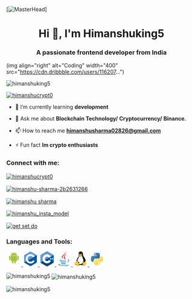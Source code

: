 [![MasterHead](https://media.tenor.com/odW5St5Tzz0AAAAC/blockchain-development-services-blockchain-development-company-in-india.gif)]

<h1 align="center">Hi 👋, I'm Himanshuking5</h1>

<h3 align="center">A passionate frontend developer from India</h3>

(img align="right" alt="Coding" width="400" src="https://cdn.dribbble.com/users/116207...")

<p align="left"> <img src="https://komarev.com/ghpvc/?username=himanshuking5&label=Profile%20views&color=0e75b6&style=flat" alt="himanshuking5" /> </p>

<p align="left"> <a href="https://twitter.com/himanshucrypt0" target="blank"><img src="https://img.shields.io/twitter/follow/himanshucrypt0?logo=twitter&style=for-the-badge" alt="himanshucrypt0" /></a> </p>

- 🌱 I’m currently learning **development**

- 💬 Ask me about **Blockchain Technology/** **Cryptocurrency/** **Binance.**

- 📫 How to reach me **himanshusharma02826@gmail.com**

- ⚡ Fun fact **Im crypto enthusiasts**

<h3 align="left">Connect with me:</h3>

<p align="left">

<a href="https://twitter.com/himanshucrypt0" target="blank"><img align="center" src="https://raw.githubusercontent.com/rahuldkjain/github-profile-readme-generator/master/src/images/icons/Social/twitter.svg" alt="himanshucrypt0" height="30" width="40" /></a>

<a href="https://linkedin.com/in/himanshu-sharma-2b2631266" target="blank"><img align="center" src="https://raw.githubusercontent.com/rahuldkjain/github-profile-readme-generator/master/src/images/icons/Social/linked-in-alt.svg" alt="himanshu-sharma-2b2631266" height="30" width="40" /></a>

<a href="https://fb.com/himanshu sharma" target="blank"><img align="center" src="https://raw.githubusercontent.com/rahuldkjain/github-profile-readme-generator/master/src/images/icons/Social/facebook.svg" alt="himanshu sharma" height="30" width="40" /></a>

<a href="https://instagram.com/himanshu_insta_model" target="blank"><img align="center" src="https://raw.githubusercontent.com/rahuldkjain/github-profile-readme-generator/master/src/images/icons/Social/instagram.svg" alt="himanshu_insta_model" height="30" width="40" /></a>

<a href="https://www.youtube.com/c/get set do" target="blank"><img align="center" src="https://raw.githubusercontent.com/rahuldkjain/github-profile-readme-generator/master/src/images/icons/Social/youtube.svg" alt="get set do" height="30" width="40" /></a>

</p>

<h3 align="left">Languages and Tools:</h3>

<p align="left"> <a href="https://developer.android.com" target="_blank" rel="noreferrer"> <img src="https://raw.githubusercontent.com/devicons/devicon/master/icons/android/android-original-wordmark.svg" alt="android" width="40" height="40"/> </a> <a href="https://www.cprogramming.com/" target="_blank" rel="noreferrer"> <img src="https://raw.githubusercontent.com/devicons/devicon/master/icons/c/c-original.svg" alt="c" width="40" height="40"/> </a> <a href="https://www.w3schools.com/cpp/" target="_blank" rel="noreferrer"> <img src="https://raw.githubusercontent.com/devicons/devicon/master/icons/cplusplus/cplusplus-original.svg" alt="cplusplus" width="40" height="40"/> </a> <a href="https://www.java.com" target="_blank" rel="noreferrer"> <img src="https://raw.githubusercontent.com/devicons/devicon/master/icons/java/java-original.svg" alt="java" width="40" height="40"/> </a> <a href="https://www.linux.org/" target="_blank" rel="noreferrer"> <img src="https://raw.githubusercontent.com/devicons/devicon/master/icons/linux/linux-original.svg" alt="linux" width="40" height="40"/> </a> <a href="https://www.python.org" target="_blank" rel="noreferrer"> <img src="https://raw.githubusercontent.com/devicons/devicon/master/icons/python/python-original.svg" alt="python" width="40" height="40"/> </a> </p>

<p><img align="left" src="https://github-readme-stats.vercel.app/api/top-langs?username=himanshuking5&show_icons=true&locale=en&layout=compact" alt="himanshuking5" /></p>

<p>&nbsp;<img align="center" src="https://github-readme-stats.vercel.app/api?username=himanshuking5&show_icons=true&locale=en" alt="himanshuking5" /></p>

<p><img align="center" src="https://github-readme-streak-stats.herokuapp.com/?user=himanshuking5&" alt="himanshuking5" /></p>

